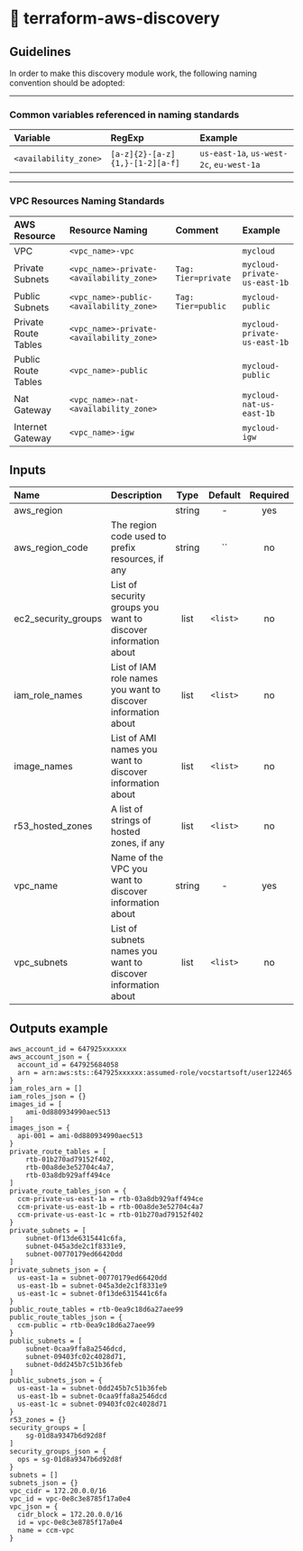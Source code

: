 # :crystal_ball: terraform-aws-discovery

## Guidelines

In order to make this discovery module work, the following naming convention should be adopted:

---

### Common variables referenced in naming standards

| Variable              | RegExp                          | Example                                  |
|:----------------------|:--------------------------------|:-----------------------------------------|
| `<availability_zone>` | `[a-z]{2}-[a-z]{1,}-[1-2][a-f]` | `us-east-1a`, `us-west-2c`, `eu-west-1a` |

---

### VPC Resources Naming Standards

| AWS Resource         | Resource Naming                          | Comment             | Example                      |
|:---------------------|:-----------------------------------------|:--------------------|:-----------------------------|
| VPC                  | `<vpc_name>-vpc`                         |                     | `mycloud`                    |
| Private Subnets      | `<vpc_name>-private-<availability_zone>` | `Tag: Tier=private` | `mycloud-private-us-east-1b` |
| Public Subnets       | `<vpc_name>-public-<availability_zone>`  | `Tag: Tier=public`  | `mycloud-public`             |
| Private Route Tables | `<vpc_name>-private-<availability_zone>` |                     | `mycloud-private-us-east-1b` |
| Public Route Tables  | `<vpc_name>-public`                      |                     | `mycloud-public`             |
| Nat Gateway          | `<vpc_name>-nat-<availability_zone>`     |                     | `mycloud-nat-us-east-1b`     |
| Internet Gateway     | `<vpc_name>-igw`                         |                     | `mycloud-igw`                |

## Inputs

| Name                | Description                                                    |  Type  | Default  | Required |
|:--------------------|:---------------------------------------------------------------|:------:|:--------:|:--------:|
| aws_region          |                                                                | string |    -     |   yes    |
| aws_region_code     | The region code used to prefix resources, if any               | string |    ``    |    no    |
| ec2_security_groups | List of security groups you want to discover information about |  list  | `<list>` |    no    |
| iam_role_names      | List of IAM role names you want to discover information about  |  list  | `<list>` |    no    |
| image_names         | List of AMI names you want to discover information about       |  list  | `<list>` |    no    |
| r53_hosted_zones    | A list of strings of hosted zones, if any                      |  list  | `<list>` |    no    |
| vpc_name            | Name of the VPC you want to discover information about         | string |    -     |   yes    |
| vpc_subnets         | List of subnets names you want to discover information about   |  list  | `<list>` |    no    |

## Outputs example

```
aws_account_id = 647925xxxxxx
aws_account_json = {
  account_id = 647925684058
  arn = arn:aws:sts::647925xxxxxx:assumed-role/vocstartsoft/user122465
}
iam_roles_arn = []
iam_roles_json = {}
images_id = [
    ami-0d880934990aec513
]
images_json = {
  api-001 = ami-0d880934990aec513
}
private_route_tables = [
    rtb-01b270ad79152f402,
    rtb-00a8de3e52704c4a7,
    rtb-03a8db929aff494ce
]
private_route_tables_json = {
  ccm-private-us-east-1a = rtb-03a8db929aff494ce
  ccm-private-us-east-1b = rtb-00a8de3e52704c4a7
  ccm-private-us-east-1c = rtb-01b270ad79152f402
}
private_subnets = [
    subnet-0f13de6315441c6fa,
    subnet-045a3de2c1f8331e9,
    subnet-00770179ed66420dd
]
private_subnets_json = {
  us-east-1a = subnet-00770179ed66420dd
  us-east-1b = subnet-045a3de2c1f8331e9
  us-east-1c = subnet-0f13de6315441c6fa
}
public_route_tables = rtb-0ea9c18d6a27aee99
public_route_tables_json = {
  ccm-public = rtb-0ea9c18d6a27aee99
}
public_subnets = [
    subnet-0caa9ffa8a2546dcd,
    subnet-09403fc02c4028d71,
    subnet-0dd245b7c51b36feb
]
public_subnets_json = {
  us-east-1a = subnet-0dd245b7c51b36feb
  us-east-1b = subnet-0caa9ffa8a2546dcd
  us-east-1c = subnet-09403fc02c4028d71
}
r53_zones = {}
security_groups = [
    sg-01d8a9347b6d92d8f
]
security_groups_json = {
  ops = sg-01d8a9347b6d92d8f
}
subnets = []
subnets_json = {}
vpc_cidr = 172.20.0.0/16
vpc_id = vpc-0e8c3e8785f17a0e4
vpc_json = {
  cidr_block = 172.20.0.0/16
  id = vpc-0e8c3e8785f17a0e4
  name = ccm-vpc
}
```
